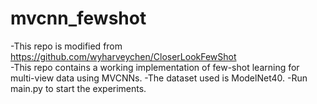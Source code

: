 # mvcnn_fewshot
-This repo is modified from https://github.com/wyharveychen/CloserLookFewShot  
-This repo contains a working implementation of few-shot learning for multi-view data using MVCNNs. 
-The dataset used is ModelNet40.
-Run main.py to start the experiments.

